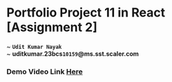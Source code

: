 # Portfolio Project 11 in React [Assignment 2]
~ **`Udit Kumar Nayak`**
<br>
~ **uditkumar.23bcs`10159`@ms.sst.scaler.com**

### Demo Video Link [Here]()
